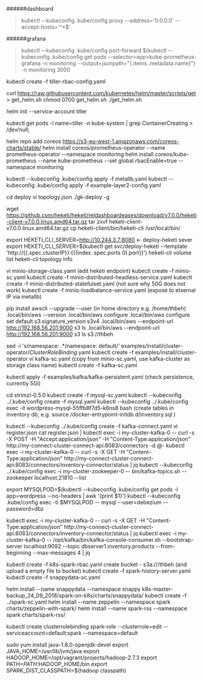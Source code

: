 ######dashboard
> kubectl --kubeconfig .kube/config proxy --address='0.0.0.0' --accept-hosts='^*$'

######grafana
> kubectl --kubeconfig .kube/config port-forward $(kubectl --kubeconfig .kube/config get pods --selector=app=kube-prometheus-grafana -n  monitoring --output=jsonpath="{.items..metadata.name}") -n monitoring 3000

kubectl create -f tiller-rbac-config.yaml

curl https://raw.githubusercontent.com/kubernetes/helm/master/scripts/get > get_helm.sh
chmod 0700 get_helm.sh
./get_helm.sh

helm init --service-account tiller

kubectl get pods -l name=tiller -n kube-system | grep ContainerCreating > /dev/null;

helm repo add coreos https://s3-eu-west-1.amazonaws.com/coreos-charts/stable/
helm install coreos/prometheus-operator --name prometheus-operator --namespace monitoring
helm install coreos/kube-prometheus --name kube-prometheus --set global.rbacEnable=true --namespace monitoring


kubectl --kubeconfig .kube/config apply -f metallb.yaml
kubectl --kubeconfig .kube/config apply -f example-layer2-config.yaml

cd deploy
vi topology.json 
./gk-deploy -g  

wget https://github.com/heketi/heketi/reldashboardeases/download/v7.0.0/heketi-client-v7.0.0.linux.amd64.tar.gz
tar zxvf heketi-client-v7.0.0.linux.amd64.tar.gz
cp heketi-client/bin/heketi-cli /usr/local/bin/

export HEKETI_CLI_SERVER=http://10.244.3.7:8080 <- deploy-heketi sever
export HEKETI_CLI_SERVER=$(kubectl get svc/deploy-heketi --template 'http://{{.spec.clusterIP}}:{{(index .spec.ports 0).port}}')
heketi-cli volume list
heketi-cli topology info

vi minio-storage-class.yaml (edit heketi endpoint)
kubectl create -f minio-sc.yaml
kubectl create -f minio-distributed-headless-service.yaml
kubectl create -f minio-distributed-statefulset.yaml (not sure why 50G does not work)
kubectl create -f minio-loadbalance-service.yaml (expose to etxernal IP via metallb)

pip install awscli --upgrade --user (in home directory e.g. /home/thbeh)
.local/bin/aws --version
.local/bin/aws configure
.local/bin/aws configure set default.s3.signature_version s3v4
.local/bin/aws --endpoint-url http://192.168.56.201:9000 s3 ls
.local/bin/aws --endpoint-url http://192.168.56.201:9000 s3 ls s3://thbeh

sed -i 's/namespace: .*/namespace: default/' examples/install/cluster-operator/*ClusterRoleBinding*.yaml
kubectl create -f examples/install/cluster-operator
vi kafka-sc.yaml (copy from minio-sc.yaml, use kafka-cluster as storage class name)
kubectl create -f kafka-sc.yaml

kubectl apply -f examples/kafka/kafka-persistent.yaml (check persistence, currently 5Gi)

cd strimzi-0.5.0
kubectl create -f mysql-sc.yaml
kubectl --kubeconfig ../.kube/config  create -f mysql.yaml 
kubectl --kubeconfig ../.kube/config  exec -it wordpress-mysql-55ffb8f7d5-k6ns8 bash (create tables in inventory db, e.g. source /docker-entrypoint-initdb.d/inventory.sql )

kubectl --kubeconfig ../.kube/config  create -f kafka-connect.yaml
vi register.json
cat register.json | kubectl exec -i my-cluster-kafka-0 -- curl -s -X POST -H "Accept:application/json" -H "Content-Type:application/json" http://my-connect-cluster-connect-api:8083/connectors -d @-
kubectl exec -i my-cluster-kafka-0 -- curl -s -X GET -H "Content-Type:application/json" http://my-connect-cluster-connect-api:8083/connectors/inventory-connector/status | jq
kubectl --kubeconfig ../.kube/config exec  -i my-cluster-zookeeper-0 -- bin/kafka-topics.sh --zookeeper localhost:21810 --list

export MYSQLPOD=$(kubectl --kubeconfig .kube/config get pods -l app=wordpress --no-headers | awk '{print $1}')
kubectl --kubeconfig .kube/config exec -ti $MYSQLPOD -- mysql --user=debezium --password=dbz

kubectl exec -i my-cluster-kafka-0 -- curl -s -X GET -H "Content-Type:application/json" http://my-connect-cluster-connect-api:8083/connectors/inventory-connector/status | jq
kubectl exec -i my-cluster-kafka-0 -- /opt/kafka/bin/kafka-console-consumer.sh --bootstrap-server localhost:9092 --topic dbserver1.inventory.products --from-beginning --max-messages 4 | jq


kubectl create -f k8s-spark-rbac.yaml
create bucket - s3a:///thbeh (and upload a empty file to bucket)
kubectl create -f spark-history-server.yaml
kubectl create -f snappydata-sc.yaml

helm install --name snappydata --namespace snappy k8s-master-backup_24_09_2018/spark-on-k8s/charts/snappydata/
kubectl create -f ../spark-sc.yaml
helm install --name zeppelin --namespace spark charts/zeppelin-with-spark/
helm install --name spark-rss --namespace spark charts/spark-rss/

kubectl create clusterrolebinding spark-role --clusterrole=edit --serviceaccount=default:spark --namespace=default

sudo yum install java-1.8.0-openjdk-devel
export JAVA_HOME=/usr/lib/jvm/java
export HADOOP_HOME=/opt/vagrant/projects/hadoop-2.7.3
export PATH=$PATH:$HADOOP_HOME/bin
export SPARK_DIST_CLASSPATH=$(hadoop classpath)
